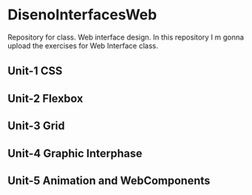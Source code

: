 # DisenoInterfacesWeb
Repository for class. Web interface design.
In this repository I m gonna upload the exercises for Web Interface class.

## Unit-1 CSS 
## Unit-2 Flexbox
## Unit-3 Grid
## Unit-4 Graphic Interphase
## Unit-5 Animation and WebComponents



